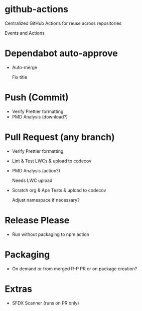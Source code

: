 # github-actions

Centralized GitHub Actions for reuse across repositories

Events and Actions

# Dependabot auto-approve

- Auto-merge

  Fix title

# Push (Commit)

- Verify Prettier formatting
- PMD Analysis (download?)

# Pull Request (any branch)

- Verify Prettier formatting
- Lint & Test LWCs & upload to codecov

- PMD Analysis (action?)

  Needs LWC upload

- Scratch org & Ape Tests & upload to codecov

  Adjust namespace if necessary?

# Release Please

- Run without packaging to npm action

# Packaging

- On demand or from merged R-P PR or on package creation?

# Extras

- SFDX Scanner (runs on PR only)
